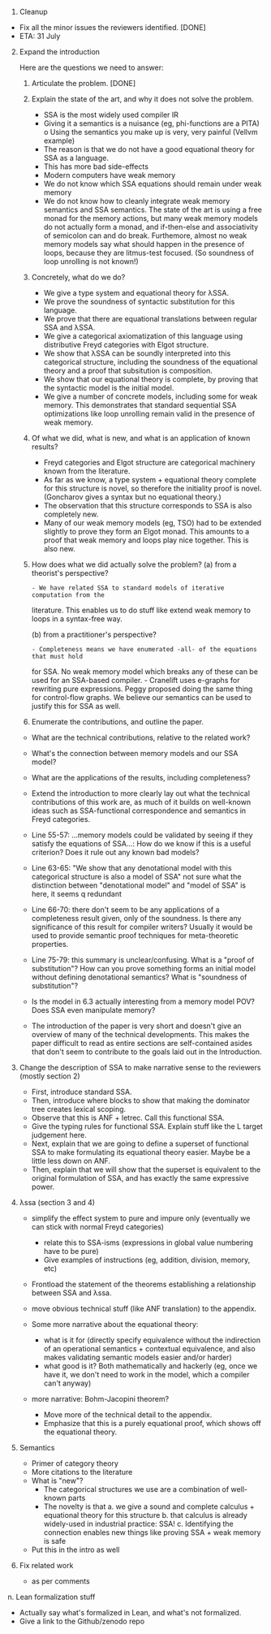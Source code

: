1. Cleanup 

  * Fix all the minor issues the reviewers identified. [DONE]
  * ETA: 31 July 

2. Expand the introduction

   Here are the questions we need to answer:

   1. Articulate the problem. [DONE]
   2. Explain the state of the art, and why it does not solve the problem. 
      + SSA is the most widely used compiler IR
      + Giving it a semantics is a nuisance (eg, phi-functions are a PITA)	
      o Using the semantics you make up is very, very painful (Vellvm example) 
      - The reason is that we do not have a good equational theory for SSA as a language.
      - This has more bad side-effects
      - Modern computers have weak memory
      - We do not know which SSA equations should remain under weak memory 
      - We do not know how to cleanly integrate weak memory semantics and SSA semantics. 
      	The state of the art is using a free monad for the memory actions, but many weak memory
	models do not actually form a monad, and if-then-else and associativity of semicolon
	can and do break. Furthemore, almost no weak memory models say what should happen in the 
	presence of loops, because they are litmus-test focused. (So soundness of loop unrolling 
	is not known!)

   3. Concretely, what do we do?

      - We give a type system and equational theory for λSSA. 
      - We prove the soundness of syntactic substitution for this language. 
      - We prove that there are equational translations between regular SSA and λSSA. 
      - We give a categorical axiomatization of this language using distributive Freyd categories
      	with Elgot structure. 
      - We show that λSSA can be soundly interpreted into this categorical structure, including
      	the soundness of the equational theory and a proof that subsitution is composition. 
      - We show that our equational theory is complete, by proving that the syntactic model 
      	is the initial model. 
      - We give a number of concrete models, including some for weak memory. This demonstrates 
      	that standard sequential SSA optimizations like loop unrolling remain valid in the 
	presence of weak memory. 

   4. Of what we did, what is new, and what is an application of known results?

      - Freyd categories and Elgot structure are categorical machinery known from the literature. 
      - As far as we know, a type system + equational theory complete for this structure 
      	is novel, so therefore the initiality proof is novel. (Goncharov gives a syntax but
	no equational theory.) 
      - The observation that this structure corresponds to SSA is also completely new. 
      - Many of our weak memory models (eg, TSO) had to be extended slightly to prove they 
      	form an Elgot monad. This amounts to a proof that weak memory and loops play nice 
	together. This is also new. 

   5. How does what we did actually solve the problem? 
      (a) from a theorist's perspective?

      	  - We have related SSA to standard models of iterative computation from the 
	    literature. This enables us to do stuff like extend weak memory to loops 
	    in a syntax-free way. 

      (b) from a practitioner's perspective? 

          - Completeness means we have enumerated -all- of the equations that must hold 
	    for SSA. No weak memory model which breaks any of these can be used 
	    for an SSA-based compiler. 
          - Cranelift uses e-graphs for rewriting pure expressions. Peggy proposed doing
	    the same thing for control-flow graphs. We believe our semantics can be used to 
	    justify this for SSA as well. 


   6. Enumerate the contributions, and outline the paper. 


   - What are the technical contributions, relative to the related work?
   - What's the connection between memory models and our SSA model?
   - What are the applications of the results, including completeness?







   - Extend the introduction to more clearly lay out what the technical
     contributions of this work are, as much of it builds on well-known
     ideas such as SSA-functional correspondence and semantics in Freyd
     categories.

   - Line 55-57: ...memory models could be validated by seeing if they
     satisfy the equations of SSA...: How do we know if this is a useful
     criterion? Does it rule out any known bad models?

   - Line 63-65: "We show that any denotational model with this categorical
     structure is also a model of SSA" not sure what the distinction
     between "denotational model" and "model of SSA" is here, it seems
q     redundant

   - Line 66-70: there don't seem to be any applications of a completeness
     result given, only of the soundness. Is there any significance of this
     result for compiler writers?  Usually it would be used to provide
     semantic proof techniques for meta-theoretic properties.

   - Line 75-79: this summary is unclear/confusing. What is a "proof of
     substitution"? How can you prove something forms an initial model
     without defining denotational semantics? What is "soundness of
     substitution"?

   - Is the model in 6.3 actually interesting from a memory model POV? Does
     SSA even manipulate memory?

   - The introduction of the paper is very short and doesn't give an
     overview of many of the technical developments. This makes the paper
     difficult to read as entire sections are self-contained asides that
     don't seem to contribute to the goals laid out in the Introduction.



3. Change the description of SSA to make narrative sense to the reviewers (mostly section 2)

   - First, introduce standard SSA. 
   - Then, introduce where blocks to show that making the dominator tree creates
     lexical scoping. 
   - Observe that this is ANF + letrec. Call this functional SSA. 
   - Give the typing rules for functional SSA. 
     Explain stuff like the L target judgement here. 
   - Next, explain that we are going to define a superset of functional SSA to
     make formulating its equational theory easier. Maybe be a little less down on ANF. 
   - Then, explain that we will show that the superset is equivalent to the 
     original formulation of SSA, and has exactly the same expressive power.

4. λssa (section 3 and 4) 

   - simplify the effect system to pure and impure only (eventually we can stick with normal Freyd categories)

     * relate this to SSA-isms (expressions in global value numbering have to be pure)
     * Give examples of instructions (eg, addition, division, memory, etc)

   - Frontload the statement of the theorems establishing a relationship between SSA and λssa. 

   - move obvious technical stuff (like ANF translation) to the appendix. 

   - Some more narrative about the equational theory: 
     * what is it for (directly specify equivalence without the indirection of an 
       operational semantics + contextual equivalence, and also makes validating semantic models easier and/or harder)
     * what good is it? Both mathematically and hackerly (eg, once we have it, we don't need to work in the model, which
       a compiler can't anyway)

   - more narrative: Bohm-Jacopini theorem? 
     * Move more of the technical detail to the appendix. 
     * Emphasize that this is a purely equational proof, which shows off the equational theory. 

5. Semantics 
   - Primer of category theory 
   - More citations to the literature
   - What is "new"? 
     * The categorical structures we use are a combination of well-known parts 
     * The novelty is that 
       a. we give a sound and complete calculus + equational theory for this structure
       b. that calculus is already widely-used in industrial practice: SSA!
       c. Identifying the connection enables new things like proving SSA + weak memory is safe 
   - Put this in the intro as well 

6. Fix related work 

   - as per comments 

n. Lean formalization stuff
   - Actually say what's formalized in Lean, and what's not formalized. 
   - Give a link to the Github/zenodo repo 
